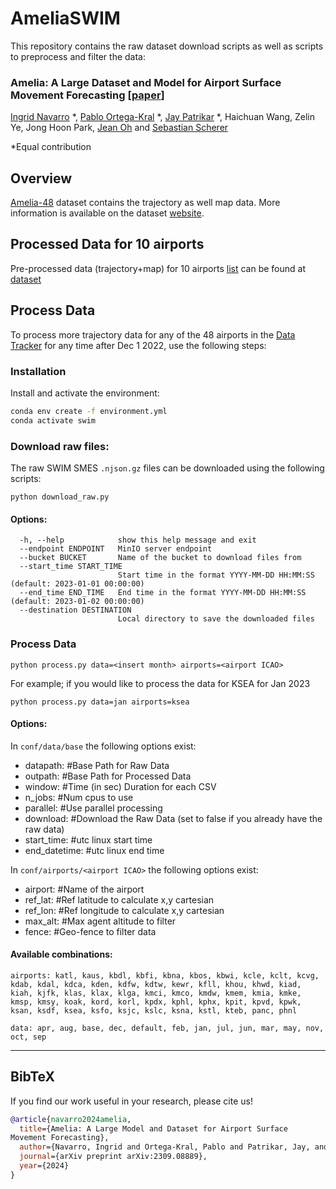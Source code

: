# AmeliaSWIM

This repository contains the raw dataset download scripts as well as scripts to preprocess and filter the data:

### Amelia: A Large Dataset and Model for Airport Surface Movement Forecasting [[paper](todo)]

[Ingrid Navarro](https://navars.xyz) *, [Pablo Ortega-Kral](https://paok-2001.github.io) *, [Jay Patrikar](https://www.jaypatrikar.me) *, Haichuan Wang,
Zelin Ye, Jong Hoon Park, [Jean Oh](https://cmubig.github.io/team/jean_oh/) and [Sebastian Scherer](https://theairlab.org/team/sebastian/)

*Equal contribution

## Overview

[Amelia-48](https://ameliacmu.github.io/amelia-dataset/) dataset contains the trajectory as well map data. More information is available on the dataset [website](https://ameliacmu.github.io/amelia-dataset/). 


## Processed Data for 10 airports
Pre-processed data (trajectory+map) for 10 airports [list](https://ameliacmu.github.io/amelia-dataset/) can be found at [dataset](https://airlab-share-01.andrew.cmu.edu:9000/amelia-processed/amelia-10.zip)

## Process Data
To process more trajectory data for any of the 48 airports in the [Data Tracker](https://ameliacmu.github.io/amelia-dataset/) for any time after Dec 1 2022, use the following steps:

### Installation

Install and activate the environment:
```bash
conda env create -f environment.yml
conda activate swim
```
### Download raw files:

The raw SWIM SMES `.njson.gz` files can be downloaded using the following scripts:

```
python download_raw.py 
```
#### Options:

```
  -h, --help            show this help message and exit
  --endpoint ENDPOINT   MinIO server endpoint
  --bucket BUCKET       Name of the bucket to download files from
  --start_time START_TIME
                        Start time in the format YYYY-MM-DD HH:MM:SS (default: 2023-01-01 00:00:00)
  --end_time END_TIME   End time in the format YYYY-MM-DD HH:MM:SS (default: 2023-01-02 00:00:00)
  --destination DESTINATION
                        Local directory to save the downloaded files
```



### Process Data

```
python process.py data=<insert month> airports=<airport ICAO>
```

For example; if you would like to process the data for KSEA for Jan 2023
```
python process.py data=jan airports=ksea
```

#### Options:

In `conf/data/base` the following options exist:


- datapath: #Base Path for Raw Data
- outpath: #Base Path for Processed Data
- window: #Time (in sec) Duration for each CSV
- n_jobs: #Num cpus to use
- parallel: #Use parallel processing
- download: #Download the Raw Data (set to false if you already have the raw data)
- start_time:  #utc linux start time 
- end_datetime:  #utc linux end time 

In `conf/airports/<airport ICAO>` the following options exist:


- airport: #Name of the airport
- ref_lat: #Ref latitude to calculate  x,y cartesian
- ref_lon: #Ref longitude to calculate  x,y cartesian
- max_alt: #Max agent altitude to filter
- fence: #Geo-fence to filter data

#### Available combinations:
```
airports: katl, kaus, kbdl, kbfi, kbna, kbos, kbwi, kcle, kclt, kcvg, kdab, kdal, kdca, kden, kdfw, kdtw, kewr, kfll, khou, khwd, kiad, kiah, kjfk, klas, klax, klga, kmci, kmco, kmdw, kmem, kmia, kmke, kmsp, kmsy, koak, kord, korl, kpdx, kphl, kphx, kpit, kpvd, kpwk, ksan, ksdf, ksea, ksfo, ksjc, kslc, ksna, kstl, kteb, panc, phnl
```
```
data: apr, aug, base, dec, default, feb, jan, jul, jun, mar, may, nov, oct, sep
```
<hr>

## BibTeX

If you find our work useful in your research, please cite us!

```bibtex
@article{navarro2024amelia,
  title={Amelia: A Large Model and Dataset for Airport Surface
Movement Forecasting},
  author={Navarro, Ingrid and Ortega-Kral, Pablo and Patrikar, Jay, and Haichuan, Wang and Park, Jong Hoon and Oh, Jean and Scherer, Sebastian},
  journal={arXiv preprint arXiv:2309.08889},
  year={2024}
}
```